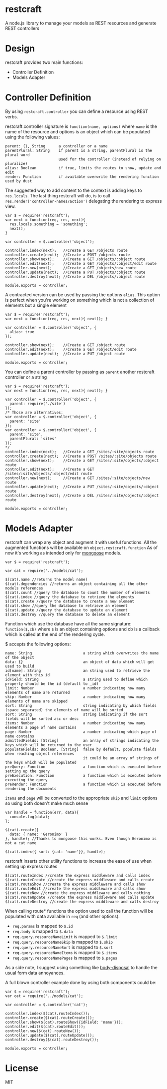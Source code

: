 restcraft
=========

A node.js library to manage your models as REST resources and generate REST controllers

Design
=========

restcraft provides two main functions:

 - Controller Definition
 - Models Adapter


Controller Definition
====

By using `restcraft.controller` you can define a resource using REST verbs.

restcraft.controller signature is `function(name, options)` where `name` is the name of the resource and options is an object which can be populated using the following values:

    parent: {}, String      a controller or a name
    parentPlural: String    if parent is a string, parentPlural is the plural word 
                            used for the controller (instead of relying on pluralize)
    alias: Boolean          if true, limits the routes to show, update and edit
    render: Function        if available overwrite the rendering function used by dust

The suggested way to add content to the context is adding keys to `res.locals`.
The last thing restcraft will do, is to call `res.render('controller-names/action')` delegating the rendering to express view.

    var $ = require('restcraft');
    var next = function(req, res, next){ 
      res.locals.something = 'something';
      next(); 
    }

    var controller = $.controller('object');
    
    controller.index(next);   //Create a GET /objects route
    controller.create(next);  //Create a POST /objects route
    controller.show(next);    //Create a GET /objects/:object route
    controller.edit(next);    //Create a GET /objects/:object/edit route
    controller.new(next);     //Create a GET /objects/new route
    controller.update(next);  //Create a PUT /objects/:object route
    controller.destroy(next); //Create a DEL /objects/:object route

    module.exports = controller;
    
    
A contracted version can be used by passing the options `alias`.
This option is perfect when you're working on something which is not a collection of elements but a single element

    var $ = require('restcraft');
    var next = function(req, res, next){ next(); }

    var controller = $.controller('object', {
      alias: true
    });
    
    controller.show(next);    //Create a GET /object route
    controller.edit(next);    //Create a GET /object/edit route
    controller.update(next);  //Create a PUT /object route

    module.exports = controller;
    

You can define a parent controller by passing as `parent` another restcraft controller or a string

    var $ = require('restcraft');
    var next = function(req, res, next){ next(); }

    var controller = $.controller('object', {
      parent: require('./site')
    });
    /* Those are alternatives:
    var controller = $.controller('object', {
      parent: 'site'
    });
    var controller = $.controller('object', {
      parent: 'site',
      parentPlural: 'sites'
    });
    */
    controller.index(next);   //Create a GET /sites/:site/objects route
    controller.create(next);  //Create a POST /sites/:site/objects route
    controller.show(next);    //Create a GET /sites/:site/objects/:object route
    controller.edit(next);    //Create a GET /sites/:site/objects/:object/edit route
    controller.new(next);     //Create a GET /sites/:site/objects/new route
    controller.update(next);  //Create a PUT /sites/:site/objects/:object route
    controller.destroy(next); //Create a DEL /sites/:site/objects/:object route

    module.exports = controller;

Models Adapter
====

restcraft can wrap any object and augment it with useful functions.
All the augmented functions will be available on `object.restcraft.function`
As of now it's working as intended only for [mongoose](http://mongoosejs.com) models.

    var $ = require('restcraft');
    
    var cat = require('../models/cat');
    
    $(cat).name //returns the model name)
    $(cat).dependencies //returns an object containing all the other models references
    $(cat).count //query the database to count the number of elements
    $(cat).index //query the database to retrieve the elements
    $(cat).create //query the database to create a new element
    $(cat).show //query the database to retrieve an element
    $(cat).update //query the database to update an element
    $(cat).destroy //query the database to delete an element
    
Function which use the database have all the same signature: `function($,cb)` where `$` is an object containing options and cb is a callback which is called at the end of the rendering cycle.
 
$ accepts the following options:

    name: String                       a string which overwrites the name of the object
    data: {}                           an object of data which will get used to build
    id[name]: String                   an string used to retrieve the element with this id
    idField: String                    a string used to define which property should be the id (default to _id)
    limit: Number                      a number indicating how many elements of name are returned
    skip: Number                       a number indicating how many elements of name are skipped
    sort: String                       string indicating by which fields (space separated) the elements of name will be sorted
    sort: String                       string indicating if the sort fields will be sorted asc or desc 
    items: Number                      a number indicating how many elements a page of name contains
    page: Number                       a number indicating which page of name contains
    admittedFields: [String]           an array of strings indicating the keys which will be returned to the user
    populateFields: Boolean, [String]  false by default, populate fields when reaching object references
                                       it could be an array of strings of the keys which will be populated
    preQuery: Function                 a function which is executed before setting up the query  
    preExecution: Function             a function which is executed before executing the query  
    preRender: Function                a function which is executed before rendering the documents
    
`items` and `page` will be converted to the appropriate `skip` and `limit` options so using both doesn't make much sense

    var handle = function(err, data){
      console.log(data);
    };

    $(cat).create({
      data: { name: 'Geronimo' }
    }, handle); //Thanks to mongoose this works. Even though Geronimo is not a cat name
    
    $(cat).index({ sort: {cat: 'name'}}, handle);
    
restcraft inserts other utility functions to increase the ease of use when setting up express routes
    
    $(cat).routeIndex //create the express middleware and calls index
    $(cat).routeCreate //create the express middleware and calls create
    $(cat).routeShow //create the express middleware and calls show
    $(cat).routeEdit //create the express middleware and calls show
    $(cat).routeNew //create the express middleware and calls nothing
    $(cat).routeUpdate //create the express middleware and calls update
    $(cat).routeDestroy //create the express middleware and calls destroy
    
When calling route* functions the option used to call the function will be populated with data available in `req` (and other options).

 - `req.params` is mapped to `$.id`
 - `req.body` is mapped to `$.data`
 - `req.query.resourceNameLimit` is mapped to `$.limit`
 - `req.query.resourceNameSkip` is mapped to `$.skip`
 - `req.query.resourceNameSort` is mapped to `$.sort`
 - `req.query.resourceNameItems` is mapped to `$.items`
 - `req.query.resourceNamePages` is mapped to `$.pages`
 
As a side note, I suggest using something like [body-disposal](https://github.com/framp/body-disposal) to handle the usual form data annoyances.

A full blown controller example done by using both components could be:

    var $ = require('restcraft');
    var cat = require('../models/cat');
    
    var controller = $.controller('cat');
    
    controller.index($(cat).routeIndex());
    controller.create($(cat).routeCreate());
    controller.show($(cat).routeShow({idField: 'name'}));
    controller.edit($(cat).routeEdit());
    controller.new($(cat).routeNew());
    controller.update($(cat).routeUpdate());
    controller.destroy($(cat).routeDestroy());

    module.exports = controller;
  
License
=====
MIT